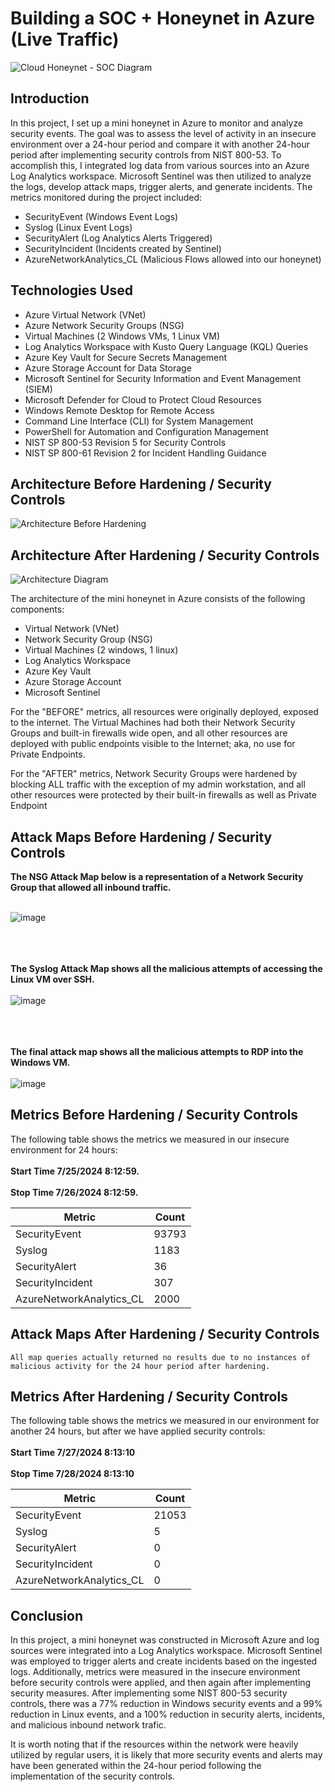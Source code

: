 # Building a SOC + Honeynet in Azure (Live Traffic)
![Cloud Honeynet - SOC Diagram](https://github.com/user-attachments/assets/6d037bb4-47c5-4f12-b8e1-100610061815)


## Introduction

In this project, I set up a mini honeynet in Azure to monitor and analyze security events. The goal was to assess the level of activity in an insecure environment over a 24-hour period and compare it with another 24-hour period after implementing security controls from NIST 800-53. To accomplish this, I integrated log data from various sources into an Azure Log Analytics workspace. Microsoft Sentinel was then utilized to analyze the logs, develop attack maps, trigger alerts, and generate incidents. The metrics monitored during the project included:

- SecurityEvent (Windows Event Logs)
- Syslog (Linux Event Logs)
- SecurityAlert (Log Analytics Alerts Triggered)
- SecurityIncident (Incidents created by Sentinel)
- AzureNetworkAnalytics_CL (Malicious Flows allowed into our honeynet)

## Technologies Used
- Azure Virtual Network (VNet)
- Azure Network Security Groups (NSG)
- Virtual Machines (2 Windows VMs, 1 Linux VM)
- Log Analytics Workspace with Kusto Query Language (KQL) Queries
- Azure Key Vault for Secure Secrets Management
- Azure Storage Account for Data Storage
- Microsoft Sentinel for Security Information and Event Management (SIEM)
- Microsoft Defender for Cloud to Protect Cloud Resources
- Windows Remote Desktop for Remote Access
- Command Line Interface (CLI) for System Management
- PowerShell for Automation and Configuration Management
- NIST SP 800-53 Revision 5 for Security Controls
- NIST SP 800-61 Revision 2 for Incident Handling Guidance

## Architecture Before Hardening / Security Controls
![Architecture Before Hardening](https://github.com/user-attachments/assets/977ed9c6-8c9c-4c66-a8ce-19712eca1856)


## Architecture After Hardening / Security Controls
![Architecture Diagram](https://i.imgur.com/YQNa9Pp.jpg)

The architecture of the mini honeynet in Azure consists of the following components:

- Virtual Network (VNet)
- Network Security Group (NSG)
- Virtual Machines (2 windows, 1 linux)
- Log Analytics Workspace
- Azure Key Vault
- Azure Storage Account
- Microsoft Sentinel

For the "BEFORE" metrics, all resources were originally deployed, exposed to the internet. The Virtual Machines had both their Network Security Groups and built-in firewalls wide open, and all other resources are deployed with public endpoints visible to the Internet; aka, no use for Private Endpoints.

For the "AFTER" metrics, Network Security Groups were hardened by blocking ALL traffic with the exception of my admin workstation, and all other resources were protected by their built-in firewalls as well as Private Endpoint

## Attack Maps Before Hardening / Security Controls

<b>The NSG Attack Map below is a representation of a Network Security Group that allowed all inbound traffic.</b> <br> </br>

![image](https://github.com/user-attachments/assets/afd4deeb-1e24-421c-89a0-2310e5930e00)
<br> </br>
<br> </br>

<b> The Syslog Attack Map shows all the malicious attempts of accessing the Linux VM over SSH. </b> <br> </br>
![image](https://github.com/user-attachments/assets/42d603fe-6afb-40cb-b8e1-16ceff530996)
<br> </br>
<br> </br>

<b> The final attack map shows all the malicious attempts to RDP into the Windows VM. </b> <br> </br>
![image](https://github.com/user-attachments/assets/3f5b6860-543b-4199-af3d-2334a8b537bf)
<br>

## Metrics Before Hardening / Security Controls

The following table shows the metrics we measured in our insecure environment for 24 hours: 
<br> </br>
<b>Start Time 7/25/2024 8:12:59.
<br> </br>
Stop Time 7/26/2024 8:12:59.</b>

| Metric                   | Count
| ------------------------ | -----
| SecurityEvent            | 93793
| Syslog                   | 1183
| SecurityAlert            | 36
| SecurityIncident         | 307
| AzureNetworkAnalytics_CL | 2000

## Attack Maps After Hardening / Security Controls

```All map queries actually returned no results due to no instances of malicious activity for the 24 hour period after hardening.```

## Metrics After Hardening / Security Controls

The following table shows the metrics we measured in our environment for another 24 hours, but after we have applied security controls:
<br> </br>
<b>Start Time 7/27/2024 8:13:10
<br> </br>
Stop Time	7/28/2024 8:13:10</b>

| Metric                   | Count
| ------------------------ | -----
| SecurityEvent            | 21053
| Syslog                   | 5
| SecurityAlert            | 0
| SecurityIncident         | 0
| AzureNetworkAnalytics_CL | 0

## Conclusion

In this project, a mini honeynet was constructed in Microsoft Azure and log sources were integrated into a Log Analytics workspace. Microsoft Sentinel was employed to trigger alerts and create incidents based on the ingested logs. Additionally, metrics were measured in the insecure environment before security controls were applied, and then again after implementing security measures. After implementing some NIST 800-53 security controls, there was a 77% reduction in Windows security events and a 99% reduction in Linux events, and a 100% reduction in security alerts, incidents, and malicious inbound network trafic. 

It is worth noting that if the resources within the network were heavily utilized by regular users, it is likely that more security events and alerts may have been generated within the 24-hour period following the implementation of the security controls.
